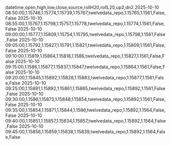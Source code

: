datetime,open,high,low,close,source,rollH20,rollL20,up2,dn2
2025-10-10 08:50:00,1.15746,1.15774,1.15739,1.15767,twelvedata_repo,1.15765,1.1561,False,False
2025-10-10 08:55:00,1.15767,1.15798,1.15757,1.15778,twelvedata_repo,1.15774,1.1561,False,False
2025-10-10 09:00:00,1.15777,1.15809,1.15754,1.15795,twelvedata_repo,1.15798,1.1561,False,False
2025-10-10 09:05:00,1.15792,1.15827,1.15791,1.15821,twelvedata_repo,1.15809,1.1561,False,False
2025-10-10 09:10:00,1.15819,1.15864,1.15818,1.1586,twelvedata_repo,1.15827,1.1561,False,False
2025-10-10 09:15:00,1.1586,1.15877,1.15837,1.15847,twelvedata_repo,1.15864,1.1561,False,False
2025-10-10 09:20:00,1.15845,1.15892,1.15828,1.15883,twelvedata_repo,1.15877,1.1561,False,False
2025-10-10 09:25:00,1.15881,1.15892,1.15861,1.15865,twelvedata_repo,1.15892,1.1561,False,False
2025-10-10 09:30:00,1.1586,1.15873,1.15848,1.15854,twelvedata_repo,1.15892,1.1561,False,False
2025-10-10 09:35:00,1.15854,1.15871,1.15844,1.1586,twelvedata_repo,1.15892,1.1564,False,False
2025-10-10 09:40:00,1.15851,1.15857,1.15834,1.15857,twelvedata_repo,1.15892,1.1564,False,False
2025-10-10 09:45:00,1.15856,1.15859,1.15838,1.15839,twelvedata_repo,1.15892,1.1564,False,False
